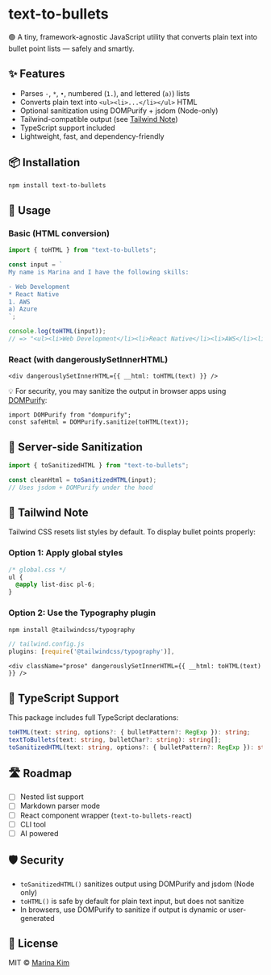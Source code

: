 # text-to-bullets

🟢 A tiny, framework-agnostic JavaScript utility that converts plain text into bullet point lists — safely and smartly.

## ✨ Features

- Parses `-`, `*`, `•`, numbered (`1.`), and lettered (`a)`) lists
- Converts plain text into `<ul><li>...</li></ul>` HTML
- Optional sanitization using DOMPurify + jsdom (Node-only)
- Tailwind-compatible output (see [Tailwind Note](#tailwind-note))
- TypeScript support included
- Lightweight, fast, and dependency-friendly

## 📦 Installation

```bash
npm install text-to-bullets
```

## 🔧 Usage

### Basic (HTML conversion)

```js
import { toHTML } from "text-to-bullets";

const input = `
My name is Marina and I have the following skills:

- Web Development
* React Native
1. AWS
a) Azure
`;

console.log(toHTML(input));
// => "<ul><li>Web Development</li><li>React Native</li><li>AWS</li><li>Azure</li></ul>"
```

### React (with dangerouslySetInnerHTML)

```tsx
<div dangerouslySetInnerHTML={{ __html: toHTML(text) }} />
```

💡 For security, you may sanitize the output in browser apps using [DOMPurify](https://github.com/cure53/DOMPurify):

```tsx
import DOMPurify from "dompurify";
const safeHtml = DOMPurify.sanitize(toHTML(text));
```

## 🧼 Server-side Sanitization

```js
import { toSanitizedHTML } from "text-to-bullets";

const cleanHtml = toSanitizedHTML(input);
// Uses jsdom + DOMPurify under the hood
```

## 🧠 Tailwind Note

Tailwind CSS resets list styles by default. To display bullet points properly:

### Option 1: Apply global styles

```css
/* global.css */
ul {
  @apply list-disc pl-6;
}
```

### Option 2: Use the Typography plugin

```bash
npm install @tailwindcss/typography
```

```js
// tailwind.config.js
plugins: [require('@tailwindcss/typography')],
```

```tsx
<div className="prose" dangerouslySetInnerHTML={{ __html: toHTML(text) }} />
```

## 📘 TypeScript Support

This package includes full TypeScript declarations:

```ts
toHTML(text: string, options?: { bulletPattern?: RegExp }): string;
textToBullets(text: string, bulletChar?: string): string[];
toSanitizedHTML(text: string, options?: { bulletPattern?: RegExp }): string;
```

## 🛣 Roadmap

- [ ] Nested list support
- [ ] Markdown parser mode
- [ ] React component wrapper (`text-to-bullets-react`)
- [ ] CLI tool
- [ ] AI powered

## 🛡 Security

- `toSanitizedHTML()` sanitizes output using DOMPurify and jsdom (Node only)
- `toHTML()` is safe by default for plain text input, but does not sanitize
- In browsers, use DOMPurify to sanitize if output is dynamic or user-generated

## 📄 License

MIT © [Marina Kim](https://github.com/YOUR_GITHUB_USERNAME)
